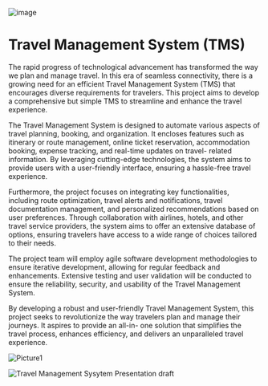![image](https://github.com/hmwoliul/travelsystem/assets/6556302/91f8f1c3-5d50-403c-8734-649ea9058ed7)
# Travel Management System (TMS)
The rapid progress of technological advancement has transformed the way we plan and manage travel. In this era of seamless connectivity, there is a growing need for an efficient Travel Management System (TMS) that encourages diverse requirements for travelers. This project aims to develop a comprehensive but simple TMS to streamline and enhance the travel experience.

The Travel Management System is designed to automate various aspects of travel planning, booking, and organization. It encloses features such as itinerary or route management, online ticket reservation, accommodation booking, expense tracking, and real-time updates on travel- related information. By leveraging cutting-edge technologies, the system aims to provide users with a user-friendly interface, ensuring a hassle-free travel experience.

Furthermore, the project focuses on integrating key functionalities, including route optimization, travel alerts and notifications, travel documentation management, and personalized recommendations based on user preferences. Through collaboration with airlines, hotels, and other travel service providers, the system aims to offer an extensive database of options, ensuring travelers have access to a wide range of choices tailored to their needs.

The project team will employ agile software development methodologies to ensure iterative development, allowing for regular feedback and enhancements. Extensive testing and user validation will be conducted to ensure the reliability, security, and usability of the Travel Management System.

By developing a robust and user-friendly Travel Management System, this project seeks to revolutionize the way travelers plan and manage their journeys. It aspires to provide an all-in- one solution that simplifies the travel process, enhances efficiency, and delivers an unparalleled travel experience.

![Picture1](https://github.com/hmwoliul/travelsystem/assets/6556302/da46e840-f215-461a-a2d5-d66640900b38)


![Travel Management Sysytem Presentation draft](https://github.com/hmwoliul/travelsystem/assets/6556302/bbd075e3-1a55-4bd8-b15e-2f2e7b292dc2)

